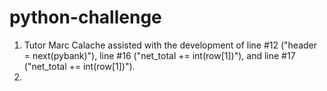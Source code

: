 # python-challenge

1. Tutor Marc Calache assisted with the development of line #12 ("header = next(pybank)"), line #16 ("net_total += int(row[1])"), and line #17 ("net_total += int(row[1])").
2. 
